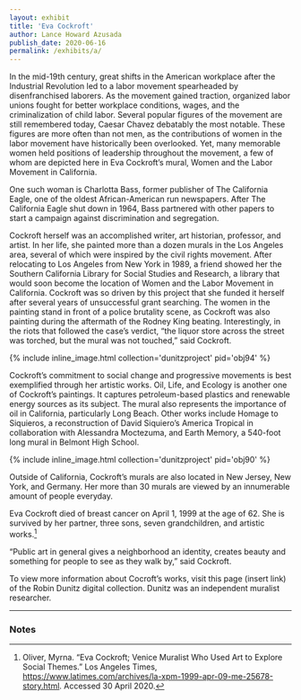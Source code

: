 ```yaml
---
layout: exhibit
title: 'Eva Cockroft'
author: Lance Howard Azusada
publish_date: 2020-06-16
permalink: /exhibits/a/
---
```


In the mid-19th century, great shifts in the American workplace after the Industrial Revolution led to a labor movement spearheaded by disenfranchised laborers. As the movement gained traction, organized labor unions fought for better workplace conditions, wages, and the criminalization of child labor. Several popular figures of the movement are still remembered today, Caesar Chavez debatably the most notable. These figures are more often than not men, as the contributions of women in the labor movement have historically been overlooked. Yet, many memorable women held positions of leadership throughout the movement, a few of whom are depicted here in Eva Cockroft’s mural, Women and the Labor Movement in California. 

One such woman is Charlotta Bass, former publisher of The California Eagle, one of the oldest African-American run newspapers. After The California Eagle shut down in 1964, Bass partnered with other papers to start a campaign against discrimination and segregation.

Cockroft herself was an accomplished writer, art historian, professor, and artist. In her life, she painted more than a dozen murals in the Los Angeles area, several of which were inspired by the civil rights movement. After relocating to Los Angeles from New York in 1989, a friend showed her the Southern California Library for Social Studies and Research, a library that would soon become the location of Women and the Labor Movement in California. Cockroft was so driven by this project that she funded it herself after several years of unsuccessful grant searching. The women in the painting stand in front of a police brutality scene, as Cockroft was also painting during the aftermath of the Rodney King beating. Interestingly, in the riots that followed the case’s verdict, “the liquor store across the street was torched, but the mural was not touched,” said Cockroft.

{% include inline_image.html collection='dunitzproject' pid='obj94' %}

Cockroft’s commitment to social change and progressive movements is best exemplified through her artistic works. Oil, Life, and Ecology is another one of Cockroft’s paintings. It captures petroleum-based plastics and renewable energy sources as its subject. The mural also represents the importance of oil in California, particularly Long Beach. Other works include Homage to Siquieros, a reconstruction of David Siquiero’s America Tropical in collaboration with Alessandra Moctezuma, and Earth Memory, a 540-foot long mural in Belmont High School.

{% include inline_image.html collection='dunitzproject' pid='obj90' %}

Outside of California, Cockroft’s murals are also located in New Jersey, New York, and Germany. Her more than 30 murals are viewed by an innumerable amount of people everyday.

Eva Cockroft died of breast cancer on April 1, 1999 at the age of 62. She is survived by her partner, three sons, seven grandchildren, and artistic works.[^1]

“Public art in general gives a neighborhood an identity, creates beauty and something for people to see as they walk by,” said Cockroft.

To view more information about Cocroft’s works, visit this page (insert link) of the Robin Dunitz digital collection. Dunitz was an independent muralist researcher.

---

### Notes

[^1]: Oliver, Myrna. “Eva Cockroft; Venice Muralist Who Used Art to Explore Social Themes.” Los Angeles Times, https://www.latimes.com/archives/la-xpm-1999-apr-09-me-25678-story.html. Accessed 30 April 2020.
